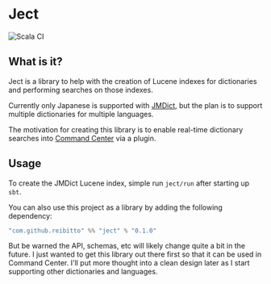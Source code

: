 # Ject

![Scala CI](https://github.com/reibitto/ject/workflows/Scala%20CI/badge.svg)

## What is it?

Ject is a library to help with the creation of Lucene indexes for dictionaries and performing searches on those indexes.

Currently only Japanese is supported with [JMDict](http://www.edrdg.org/jmdict/edict_doc.html), but the plan is to support multiple dictionaries for multiple languages.

The motivation for creating this library is to enable real-time dictionary searches into [Command Center](https://github.com/reibitto/command-center) via a plugin.

## Usage

To create the JMDict Lucene index, simple run `ject/run` after starting up `sbt`.

You can also use this project as a library by adding the following dependency:

```scala
"com.github.reibitto" %% "ject" % "0.1.0"
```

But be warned the API, schemas, etc will likely change quite a bit in the future. I just wanted to get this library
out there first so that it can be used in Command Center. I'll put more thought into a clean design later as I start
supporting other dictionaries and languages.
